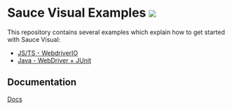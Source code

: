 # Sauce Visual Examples [![](https://badgen.net/badge/Run%20this%20/README/5B3ADF?icon=https://runme.dev/img/logo.svg)](https://runme.dev/api/runme?repository=git%40github.com%3Asaucelabs%2Fvisual-examples.git)

This repository contains several examples which explain how to get started with Sauce Visual:

- [JS/TS - WebdriverIO](./wdio/README.md)
- [Java - WebDriver + JUnit](./wd-java/README.md)

## Documentation

[Docs](./docs/README.md)
